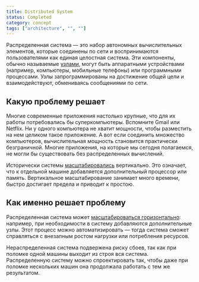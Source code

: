 ```yaml
---
title: Distributed System
status: Completed
category: concept
tags: ["architecture", "", ""]
---
```


Распределенная система — это набор автономных вычислительных элементов, которые соединены по сети и воспринимаются пользователями как единая целостная система. 
Эти компоненты, обычно называемые [узлами](/nodes/), могут быть аппаратными устройствами (например, компьютеры, мобильные телефоны) или программными процессами. 
Узлы запрограммированы на достижение общей цели и взаимодействуют, обмениваясь сообщениями по сети. 

## Какую проблему решает

Многие современные приложения настолько крупные, что для их работы потребовались бы суперкомпьютеры. 
Вспомните Gmail или Netflix. Ни у одного компьютера не хватит мощности, чтобы разместить на нем целиком такое приложение. 
А вот если соединить множество компьютеров, вычислительная мощность становится практически безграничной. 
Многие приложения, на которые мы сегодня полагаемся, не могли бы существовать без распределенных вычислений. 

Исторически системы [масштабировались](/scalability/) вертикально.
Это означает, что к отдельной машине добавляется дополнительный процессор или память. 
Вертикальное масштабирование занимает много времени, быстро достигает предела и приводит к простою. 

## Как именно решает проблему

Распределенная система может [масштабироваться горизонтально](/horizontal-scaling/): например, при необходимости в систему добавляются дополнительные узлы.
Этот процесс можно автоматизировать — тогда система сможет справляться с внезапным ростом нагрузки или потребления ресурсов.

Нераспределенная система подвержена риску сбоев, так как при поломке одной машины выходит из строя вся система. 
Распределенную систему можно спроектировать так, чтобы даже при поломке нескольких машин она продолжала работать с тем же результатом.
